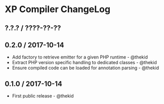 XP Compiler ChangeLog
=====================

## ?.?.? / ????-??-??

## 0.2.0 / 2017-10-14

* Add factory to retrieve emitter for a given PHP runtime - @thekid
* Extract PHP version specific handling to dedicated classes - @thekid
* Ensure compiled code can be loaded for annotation parsing - @thekid

## 0.1.0 / 2017-10-14

* First public release - @thekid
